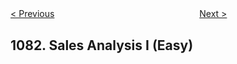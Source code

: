 <!--|This file generated by command(leetcode description); DO NOT EDIT.    |-->
<!--+----------------------------------------------------------------------+-->
<!--|@author    Openset <openset.wang@gmail.com>                           |-->
<!--|@link      https://github.com/openset                                 |-->
<!--|@home      https://github.com/openset/leetcode                        |-->
<!--+----------------------------------------------------------------------+-->

[< Previous](https://github.com/openset/leetcode/tree/master/problems/smallest-subsequence-of-distinct-characters "Smallest Subsequence of Distinct Characters")
　　　　　　　　　　　　　　　　
[Next >](https://github.com/openset/leetcode/tree/master/problems/sales-analysis-ii "Sales Analysis II")

## 1082. Sales Analysis I (Easy)


